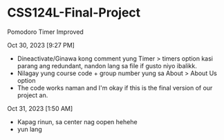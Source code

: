 # CSS124L-Final-Project
Pomodoro Timer Improved

Oct 30, 2023 [9:27 PM]
- Dineactivate/Ginawa kong comment yung Timer > timers option kasi parang ang redundant, nandon lang sa file if gusto niyo ibalikk.
- Nilagay yung course code + group number yung sa About > About Us option
- The code works naman and I'm okay if this is the final version of our project an.

Oct 31, 2023 [1:50 AM]
- Kapag rinun, sa center nag oopen hehehe
- yun lang
